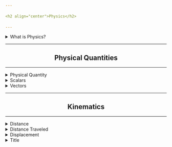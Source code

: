 ```yaml
---

<h2 align="center">Physics</h2>

---
```


<details>
<summary>What is Physics?</summary>
<br>

### Physics

The word **Physics** originates from the Greek word *physikḗ* (Physica), which means nature.  

> **Physics is the natural science that studies matter, its fundamental constituents, its motion, its behaviour through space and time and the related entities of energy and force. The main goal of physics is to understand how the universe behaves.**  

Simply put, it observes nature, represents it mathematically and concludes with the experiment.

<br>

<p align="center">

<img style="border: 2px solid cyan;" src="resources/physics-intro.jpg" alt="physics-intro" width=50%>

</p>

</details>

---

<h2 align="center">Physical Quantities</h2>

---

<details>
<summary>Physical Quantity</summary>
<br>

### Physical Quantity

> Physical quantity is a physical property of a phenomenon, body or substance that can be quantified by measurement.  

A physical quantity can be expressed as the combination of a magnitude expressed by a number - usually a real number and a standard unit.

<br>

#### There are two types of physical quantities

<br>

1. Base Quantities

2. Derived Quantities

</details>

<details>
<summary>Scalars</summary>
<br>

### Scalar Quantity

> Physical quantities which have magnitude only and do not depend on direction are called Scalars.

<br>  

- Scalar quantities are usually represented by a real number(magnitude) and a unit with its symbol.
- The Scalars can be compared only when they have same physical dimension(units).
- Operations with scalars such as addition, subtraction, multiplication and division follow the basic rules of elementry algebra.

<br>  

**Mass, speed, distance, volume and temperature are some examples of scalars.**  

</details>

<details>
<summary>Vectors</summary>
<br>

### Vector Quantity

> Physical quantities that possess both magnitude and direction and whose operations obey the axioms of vector space are known as vectors.  

<br>

- Vectors are written in capital letters A, B, C with an arrow above them which represents their  direction.
- The magnitude of vectors are denoted by |A|, |B|, |C| or are simply written in *italic*.

<br>

**Velocity, acceleration, displacement, force and momentum are some examples of vectors.**

</details>

---

<h2 align="center">Kinematics</h2>

---

<details>
<summary>Distance</summary>
<br>

### Distance [s]

> Distance is defined as **the magnitude or amount of space between two points, without any regard to direction. We can define distance as to how much ground an object has covered despite its starting or ending point.**

Note that the distance between two positions is not the same as the distance traveled between them. Distance traveled is the total length of the path traveled between two positions.

Distance is a scalar quantity as it only depends upon the magnitude and not the direction. Distance has no direction and, thus, no sign. For example, the distance a man walks is 2.0 meter. The distance the airplane passenger walks is 4.0 meter.


- Distance is scalar
- Dimension = ""

Distance (d) = √ (x<sub>2</sub> - x<sub>1</sub>)<sup>2</sup> + (y<sub>2</sub> - y<sub>1</sub>)<sup>2</sup>

</details>



<details>
<summary>Distance Traveled</summary>
<br>

### Distance Traveled

> The total length of the path traveled between two positions.

It is important to note that the distance traveled, however, can be greater than the magnitude of the displacement (by magnitude, we mean just the size of the displacement without regard to its direction; that is, just a number with a unit). For example, the professor could pace back and forth many times, perhaps walking a distance of 150 meter during a lecture, yet still end up only 2.0 meter to the right of her starting point. In this case her displacement would be +2.0 meter, the magnitude of her displacement would be 2.0 m, but the distance she traveled would be 150 meter.

</details>

<details>
<summary>Displacement</summary>
<br>

### Displacement

> Displacement is defined to be the change in position of an object in any specific direction.
The shorted distance between two points in a specific direction.

It can be defined mathematically with the following equation:

**Displacement** = **Δx** = **x<sub>f</sub>** - **x<sub>i</sub>**

- <b>Δx</b> is the symbol used to represent displacement
- <b>x<sub>f</sub></b> refers to the value of the final position
- <b>x<sub>i</sub></b> refers to the value of the initial position

<br>

Displacement is a vector. This means it has a direction as well as a magnitude and is represented visually as an arrow that points from the initial position to the final position.

- Displacement is a vector quantity.
- Dimension = ""

</details>












<details>
<summary>Title</summary>
<br>
Something here
</details>